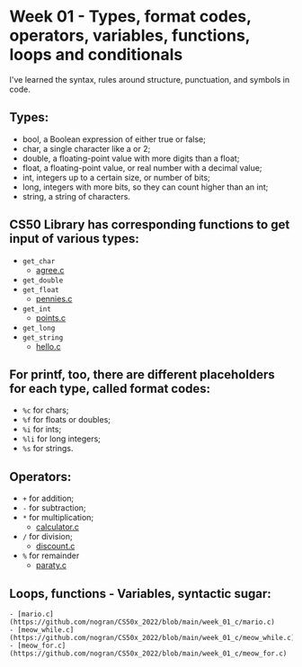 # Week 01 - Types, format codes, operators, variables, functions, loops and conditionals
I've learned the syntax, rules around structure, punctuation, and symbols in code.

## Types:
- bool, a Boolean expression of either true or false;
- char, a single character like a or 2;
- double, a floating-point value with more digits than a float;
- float, a floating-point value, or real number with a decimal value;
- int, integers up to a certain size, or number of bits;
- long, integers with more bits, so they can count higher than an int;
- string, a string of characters.

## CS50 Library has corresponding functions to get input of various types:
- `get_char`
	- [agree.c](https://github.com/nogran/CS50x_2022/blob/main/week_01_c/agree.c)
- `get_double`
- `get_float`
	- [pennies.c](https://github.com/nogran/CS50x_2022/blob/main/week_01_c/pennies.c)
- `get_int`
	- [points.c](https://github.com/nogran/CS50x_2022/blob/main/week_01_c/points.c)
- `get_long`
- `get_string`
	- [hello.c](https://github.com/nogran/CS50x_2022/blob/main/week_01_c/hello.c)

## For printf, too, there are different placeholders for each type, called format codes:
- `%c` for chars;
- `%f` for floats or doubles;
- `%i` for ints;
- `%li` for long integers;
- `%s` for strings.

## Operators:
- `+` for addition;
- `-` for subtraction;
- `*` for multiplication;
	- [calculator.c](https://github.com/nogran/CS50x_2022/blob/main/week_01_c/calculator.c)
- `/` for division;
	- [discount.c](https://github.com/nogran/CS50x_2022/blob/main/week_01_c/discount.c)
- `%` for remainder
	- [paraty.c](https://github.com/nogran/CS50x_2022/blob/main/week_01_c/parity.c)

## Loops, functions - Variables, syntactic sugar:
	- [mario.c](https://github.com/nogran/CS50x_2022/blob/main/week_01_c/mario.c)
	- [meow_while.c](https://github.com/nogran/CS50x_2022/blob/main/week_01_c/meow_while.c)
	- [meow_for.c](https://github.com/nogran/CS50x_2022/blob/main/week_01_c/meow_for.c)
